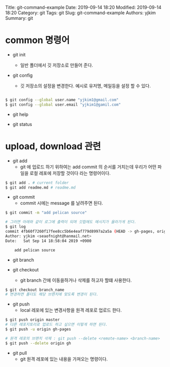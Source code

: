 Title: git-command-example
Date: 2019-09-14 18:20
Modified: 2019-09-14 18:20
Category: git
Tags: git
Slug: git-command-example
Authors: yjkim 
Summary: git

# common 명령어 
* git init 
    * 일반 폴더에서 깃 저장소로 만들어 준다. 

* git config 
    * 깃 저장소의 설정을 변경한다. 예시로 유저명, 메일등을 설정 할 수 있다. 

```sh 

$ git config --global user.name "yjkim1@gmail.com" 
$ git config --global user.email "yjkim1@gamil.com"

```

* git help 

* git status 

# upload, download 관련 

* git add
    * git 에 업로드 하기 위하여는 add commit 의 순서를 거치는데 우리가 어떤 파일을 로컬 레포에 저장할 것이다 라는 명령어이다. 
```sh 
$ git add . # current folder 
$ git add readme.md # readme.md 
```


* git commit 
    * commit 시에는 message 를 날려주면 된다. 
```sh 
$ git commit -m "add pelican source" 

# 그러면 아래와 같이 로그에 출력이 되며 깃헙에도 메시지가 올라가게 된다. 
$ git log 
commit 4fb60f7260f17fee8cc5b6e4eaf779d8997a2a5a (HEAD -> gh-pages, origin/gh-pages)
Author: yjkim <seaofnight@hanmail.net>
Date:   Sat Sep 14 18:58:04 2019 +0900

    add pelican source
```

* git branch 

* git checkout 
    * git branch 간에 이동을하거나 삭제를 하고자 할떄 사용한다. 
```sh 
$ git checkout branch_name 
# 변경하면 폴더도 해당 브렌치에 맞도록 변경이 된다. 
```

* git push 
    * local 레포에 있는 변경사항을 원격 레포로 업로드 한다. 
```sh 
$ git push origin master 
# 다른 레포지토리로 업로드 하고 싶으면 이렇게 하면 된다. 
$ git push -u origin gh-pages

# 원격 레포의 브랜치 삭제 : git push --delete <remote-name> <branch-name>
$ git push --delete origin gh 
```

* git pull 
    * git 원격 레포에 있는 내용을 가져오는 명령이다.
